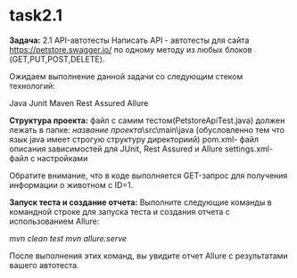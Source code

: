 # task2.1
**Задача:**
2.1 API-автотесты
Написать API - автотесты для сайта https://petstore.swagger.io/ по одному методу из любых блоков (GET,PUT,POST,DELETE). 

Ожидаем выполнение данной задачи со следующим стеком технологий:

Java
Junit
Maven
Rest Assured
Allure

**Структура проекта:**
файл с самим тестом(PetstoreApiTest.java) должен лежать в папке: *название проекта*\src\main\java (обусловленно тем что язык java имеет строгую структуру директориий)
pom.xml- файл описания зависимостей для JUnit, Rest Assured и Allure
settings.xml- файл с настройками

Обратите внимание, что в коде выполняется GET-запрос для получения информации о животном с ID=1.

**Запуск теста и создание отчета:**
Выполните следующие команды в командной строке для запуска теста и создания отчета с использованием Allure:

_mvn clean test
mvn allure:serve_

После выполнения этих команд, вы увидите отчет Allure с результатами вашего автотеста.

